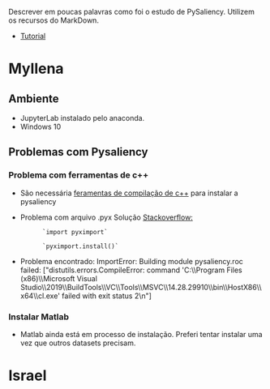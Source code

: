Descrever em poucas palavras como foi o estudo de PySaliency. Utilizem os recursos do MarkDown.
- [Tutorial](https://www.markdowntutorial.com/)

# Myllena

## Ambiente
* JupyterLab instalado pelo anaconda.
* Windows 10

## Problemas com Pysaliency
### Problema com ferramentas de c++
  * São necessária [feramentas de compilação de c++](https://visualstudio.microsoft.com/pt-br/visual-cpp-build-tools/) para instalar a pysaliency 
  * Problema com arquivo .pyx Solução [Stackoverflow:](https://stackoverflow.com/questions/7508803/how-do-i-import-function-from-pyx-file-in-python)
	
   
  
              `import pyximport` 
  
              `pyximport.install()`
  
  
  * Problema encontrado:
     ImportError: Building module pysaliency.roc failed: ["distutils.errors.CompileError: command 'C:\\\\Program Files (x86)\\\\Microsoft Visual Studio\\\\2019\\\\BuildTools\\\\VC\\\\Tools\\\\MSVC\\\\14.28.29910\\\\bin\\\\HostX86\\\\x64\\\\cl.exe' failed with exit status 2\n"]

### Instalar Matlab
  * Matlab ainda está em processo de instalação. Preferi tentar instalar uma vez que outros datasets precisam.


# Israel
